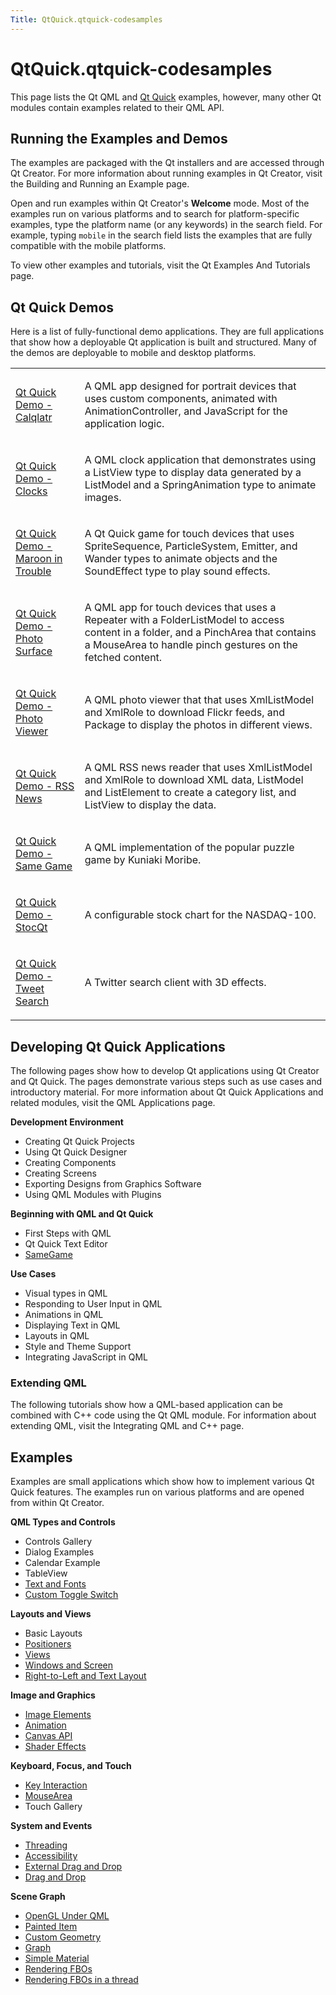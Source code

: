 ```yaml
---
Title: QtQuick.qtquick-codesamples
---
```


# QtQuick.qtquick-codesamples

<span class="subtitle"></span>
<!-- $$$qtquick-codesamples.html-description -->
<p>This page lists the Qt QML and <a href="QtQuick.qtquick-index.md">Qt Quick</a> examples, however, many other Qt modules contain examples related to their QML API.</p>
<h2 id="running-the-examples-and-demos">Running the Examples and Demos</h2>
<p>The examples are packaged with the Qt installers and are accessed through Qt Creator. For more information about running examples in Qt Creator, visit the Building and Running an Example page.</p>
<p>Open and run examples within Qt Creator's <b>Welcome</b> mode. Most of the examples run on various platforms and to search for platform-specific examples, type the platform name (or any keywords) in the search field. For example, typing <code>mobile</code> in the search field lists the examples that are fully compatible with the mobile platforms.</p>
<p>To view other examples and tutorials, visit the Qt Examples And Tutorials page.</p>
<h2 id="qt-quick-demos">Qt Quick Demos</h2>
<p>Here is a list of fully-functional demo applications. They are full applications that show how a deployable Qt application is built and structured. Many of the demos are deployable to mobile and desktop platforms.</p>
<table class="annotated">
<tr class="odd topAlign"><td class="tblName"><p><a href="https://developer.ubuntu.comapps/qml/sdk-15.04.1/QtQuick.demos-calqlatr/">Qt Quick Demo - Calqlatr</a></p></td><td class="tblDescr"><p>A QML app designed for portrait devices that uses custom components, animated with AnimationController, and JavaScript for the application logic.</p></td></tr>
<tr class="even topAlign"><td class="tblName"><p><a href="https://developer.ubuntu.comapps/qml/sdk-15.04.1/QtQuick.demos-clocks/">Qt Quick Demo - Clocks</a></p></td><td class="tblDescr"><p>A QML clock application that demonstrates using a ListView type to display data generated by a ListModel and a SpringAnimation type to animate images.</p></td></tr>
<tr class="odd topAlign"><td class="tblName"><p><a href="https://developer.ubuntu.comapps/qml/sdk-15.04.1/QtQuick.demos-maroon/">Qt Quick Demo - Maroon in Trouble</a></p></td><td class="tblDescr"><p>A Qt Quick game for touch devices that uses SpriteSequence, ParticleSystem, Emitter, and Wander types to animate objects and the SoundEffect type to play sound effects.</p></td></tr>
<tr class="even topAlign"><td class="tblName"><p><a href="https://developer.ubuntu.comapps/qml/sdk-15.04.1/QtQuick.demos-photosurface/">Qt Quick Demo - Photo Surface</a></p></td><td class="tblDescr"><p>A QML app for touch devices that uses a Repeater with a FolderListModel to access content in a folder, and a PinchArea that contains a MouseArea to handle pinch gestures on the fetched content.</p></td></tr>
<tr class="odd topAlign"><td class="tblName"><p><a href="https://developer.ubuntu.comapps/qml/sdk-15.04.1/QtQuick.demos-photoviewer/">Qt Quick Demo - Photo Viewer</a></p></td><td class="tblDescr"><p>A QML photo viewer that that uses XmlListModel and XmlRole to download Flickr feeds, and Package to display the photos in different views.</p></td></tr>
<tr class="even topAlign"><td class="tblName"><p><a href="https://developer.ubuntu.comapps/qml/sdk-15.04.1/QtQuick.demos-rssnews/">Qt Quick Demo - RSS News</a></p></td><td class="tblDescr"><p>A QML RSS news reader that uses XmlListModel and XmlRole to download XML data, ListModel and ListElement to create a category list, and ListView to display the data.</p></td></tr>
<tr class="odd topAlign"><td class="tblName"><p><a href="https://developer.ubuntu.comapps/qml/sdk-15.04.1/QtQuick.demos-samegame/">Qt Quick Demo - Same Game</a></p></td><td class="tblDescr"><p>A QML implementation of the popular puzzle game by Kuniaki Moribe.</p></td></tr>
<tr class="even topAlign"><td class="tblName"><p><a href="https://developer.ubuntu.comapps/qml/sdk-15.04.1/QtQuick.demos-stocqt/">Qt Quick Demo - StocQt</a></p></td><td class="tblDescr"><p>A configurable stock chart for the NASDAQ-100.</p></td></tr>
<tr class="odd topAlign"><td class="tblName"><p><a href="https://developer.ubuntu.comapps/qml/sdk-15.04.1/QtQuick.demos-tweetsearch/">Qt Quick Demo - Tweet Search</a></p></td><td class="tblDescr"><p>A Twitter search client with 3D effects.</p></td></tr>
</table>
<h2 id="developing-qt-quick-applications">Developing Qt Quick Applications</h2>
<p>The following pages show how to develop Qt applications using Qt Creator and Qt Quick. The pages demonstrate various steps such as use cases and introductory material. For more information about Qt Quick Applications and related modules, visit the QML Applications page.</p>
<p><b>Development Environment</b></p>
<ul>
<li>Creating Qt Quick Projects</li>
<li>Using Qt Quick Designer</li>
<li>Creating Components</li>
<li>Creating Screens</li>
<li>Exporting Designs from Graphics Software</li>
<li>Using QML Modules with Plugins</li>
</ul>
<p><b>Beginning with QML and Qt Quick</b></p>
<ul>
<li>First Steps with QML</li>
<li>Qt Quick Text Editor</li>
<li><a href="QtQuick.qml-advtutorial.md">SameGame</a></li>
</ul>
<p><b>Use Cases</b></p>
<ul>
<li>Visual types in QML</li>
<li>Responding to User Input in QML</li>
<li>Animations in QML</li>
<li>Displaying Text in QML</li>
<li>Layouts in QML</li>
<li>Style and Theme Support</li>
<li>Integrating JavaScript in QML</li>
</ul>
<h3 >Extending QML</h3>
<p>The following tutorials show how a QML-based application can be combined with C++ code using the Qt QML module. For information about extending QML, visit the Integrating QML and C++ page.</p>
<h2 id="examples">Examples</h2>
<p>Examples are small applications which show how to implement various Qt Quick features. The examples run on various platforms and are opened from within Qt Creator.</p>
<p><b>QML Types and Controls</b></p>
<ul>
<li>Controls Gallery</li>
<li>Dialog Examples</li>
<li>Calendar Example</li>
<li>TableView</li>
<li><a href="https://developer.ubuntu.comapps/qml/sdk-15.04.1/QtQuick.text/">Text and Fonts</a></li>
<li><a href="QtQuick.qmlexampletoggleswitch.md">Custom Toggle Switch</a></li>
</ul>
<p><b>Layouts and Views</b></p>
<ul>
<li>Basic Layouts</li>
<li><a href="https://developer.ubuntu.comapps/qml/sdk-15.04.1/QtQuick.positioners/">Positioners</a></li>
<li><a href="https://developer.ubuntu.comapps/qml/sdk-15.04.1/QtQuick.views/">Views</a></li>
<li><a href="https://developer.ubuntu.comapps/qml/sdk-15.04.1/QtQuick.window/">Windows and Screen</a></li>
<li><a href="https://developer.ubuntu.comapps/qml/sdk-15.04.1/QtQuick.righttoleft/">Right-to-Left and Text Layout</a></li>
</ul>
<p><b>Image and Graphics</b></p>
<ul>
<li><a href="https://developer.ubuntu.comapps/qml/sdk-15.04.1/QtQuick.imageelements/">Image Elements</a></li>
<li><a href="https://developer.ubuntu.comapps/qml/sdk-15.04.1/QtQuick.animation/">Animation</a></li>
<li><a href="https://developer.ubuntu.comapps/qml/sdk-15.04.1/QtQuick.canvas/">Canvas API</a></li>
<li><a href="https://developer.ubuntu.comapps/qml/sdk-15.04.1/QtQuick.shadereffects/">Shader Effects</a></li>
</ul>
<p><b>Keyboard, Focus, and Touch</b></p>
<ul>
<li><a href="https://developer.ubuntu.comapps/qml/sdk-15.04.1/QtQuick.keyinteraction/">Key Interaction</a></li>
<li><a href="https://developer.ubuntu.comapps/qml/sdk-15.04.1/QtQuick.mousearea/">MouseArea</a></li>
<li>Touch Gallery</li>
</ul>
<p><b>System and Events</b></p>
<ul>
<li><a href="https://developer.ubuntu.comapps/qml/sdk-15.04.1/QtQuick.threading/">Threading</a></li>
<li><a href="https://developer.ubuntu.comapps/qml/sdk-15.04.1/QtQuick.quick-accessibility/">Accessibility</a></li>
<li><a href="https://developer.ubuntu.comapps/qml/sdk-15.04.1/QtQuick.externaldraganddrop/">External Drag and Drop</a></li>
<li><a href="https://developer.ubuntu.comapps/qml/sdk-15.04.1/QtQuick.draganddrop/">Drag and Drop</a></li>
</ul>
<p><b>Scene Graph</b></p>
<ul>
<li><a href="https://developer.ubuntu.comapps/qml/sdk-15.04.1/QtQuick.scenegraph-openglunderqml/">OpenGL Under QML</a></li>
<li><a href="https://developer.ubuntu.comapps/qml/sdk-15.04.1/QtQuick.customitems-painteditem/">Painted Item</a></li>
<li><a href="https://developer.ubuntu.comapps/qml/sdk-15.04.1/QtQuick.scenegraph-customgeometry/">Custom Geometry</a></li>
<li><a href="https://developer.ubuntu.comapps/qml/sdk-15.04.1/QtQuick.scenegraph-graph/">Graph</a></li>
<li><a href="https://developer.ubuntu.comapps/qml/sdk-15.04.1/QtQuick.scenegraph-simplematerial/">Simple Material</a></li>
<li><a href="https://developer.ubuntu.comapps/qml/sdk-15.04.1/QtQuick.scenegraph-textureinsgnode/">Rendering FBOs</a></li>
<li><a href="https://developer.ubuntu.comapps/qml/sdk-15.04.1/QtQuick.scenegraph-textureinthread/">Rendering FBOs in a thread</a></li>
</ul>
<!-- @@@qtquick-codesamples.html -->
